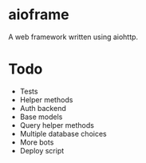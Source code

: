 # aioframe

A web framework written using aiohttp.

# Todo 

- Tests
- Helper methods
- Auth backend
- Base models
- Query helper methods
- Multiple database choices
- More bots
- Deploy script
